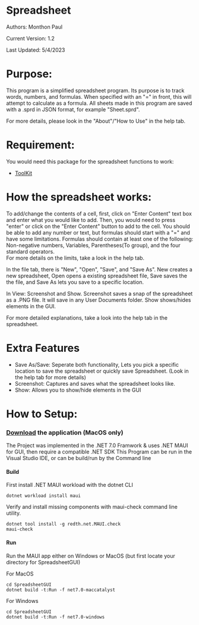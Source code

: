 # Spreadsheet
Authors: Monthon Paul

Current Version: 1.2

Last Updated: 5/4/2023

# Purpose: 

This program is a simplified spreadsheet program. Its
purpose is to track words, numbers, and formulas. When
specified with an "=" in front, this will attempt to calculate
as a formula. All sheets made in this program are
saved with a .sprd in JSON format, for example "Sheet.sprd".

For more details, please look in the "About"/"How to Use" in the help tab.

# Requirement:
You would need this package for the spreadsheet functions to work: 
 
 * [ToolKit](https://learn.microsoft.com/en-us/dotnet/communitytoolkit/maui/)
 
# How the spreadsheet works:
To add/change the contents of a cell, first, click on "Enter Content" text box and enter what you would like to add.  Then, you would need to press "enter" or 
click on the "Enter Content" button to add to the cell.  You should be able to add any number or text, but formulas should start with a "=" and have some limitations.  Formulas should contain at least one of the following: Non-negative numbers, Variables, Parentheses(To group), and the four standard operators.  
For more details on the limits, take a look in the help tab.

In the file tab, there is "New", "Open", "Save", and "Save As".  New creates a new spreadsheet, Open opens a existing spreadsheet file, Save saves the the file,
and Save As lets you save to a specific location.

In View: Screenshot and Show.  Screenshot saves a snap of the spreadsheet as a .PNG file. It will save in any User Documents folder. Show shows/hides elements in the GUI.

For more detailed explanations, take a look into the help tab in the spreadsheet.

# Extra Features
* Save As/Save: Seperate both functionality, Lets you pick a specific location to save the spreadsheet or quickly save Spreadsheet.  (Look in the help tab for more details)
* Screenshot: Captures and saves what the spreadsheet looks like.
* Show: Allows you to show/hide elements in the GUI

# How to Setup:

### [Download](https://drive.google.com/file/d/12Ku1jdMAA_dfihm_ukO74xB-jYiatIgD/view?usp=share_link) the application (MacOS only)

The Project was implemented in the .NET 7.0 Framwork & uses .NET MAUI for GUI, then require a compatible .NET SDK
This Program can be run in the Visual Studio IDE, or can be build/run by the Command line

#### Build 

First install .NET MAUI workload with the dotnet CLI 

```
dotnet workload install maui
```
Verify and install missing components with maui-check command line utility.
```
dotnet tool install -g redth.net.MAUI.check
maui-check
```

#### Run
Run the MAUI app either on Windows or MacOS (but first locate your directory for SpreadsheetGUI)

For MacOS
```
cd SpreadsheetGUI
dotnet build -t:Run -f net7.0-maccatalyst
```

For Windows
```
cd SpreadsheetGUI
dotnet build -t:Run -f net7.0-windows
```
